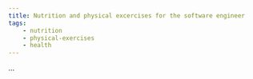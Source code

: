 ```yaml
---
title: Nutrition and physical excercises for the software engineer
tags:
    - nutrition
    - physical-exercises
    - health
---
```


...
